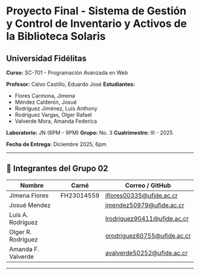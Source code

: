 # **Proyecto Final - Sistema de Gestión y Control de Inventario y Activos de la Biblioteca Solaris**

## **Universidad Fidélitas**  
**Curso:** SC-701 - Programación Avanzada en Web

**Profesor:** Calvo Castillo, Eduardo José
**Estudiantes:** 
- Flores Carmona, Jimena
- Méndez Calderón, Josué
- Rodríguez Jiménez, Luis Anthony
- Rodríguez Vargas, Olger Rafael
- Valverde Mora, Amanda Federica

**Laboratorio:** JN (6PM - 9PM) 
**Grupo:** No. 3 
**Cuatrimestre:** III - 2025  

**Fecha de Entrega:** Diciembre 2025, 6pm

----

## 👥 Integrantes del Grupo 02

| Nombre             | Carné       | Correo / GitHub             |
|--------------------|-------------|-----------------------------|
| Jimena Flores      | FH23014559  | jflores00335@ufide.ac.cr    |
| Josué Mendez       |             | jmendez50979@ufide.ac.cr    |
| Luis A. Rodríguez  |             | lrodriguez90411@ufide.ac.cr |
| Olger R. Rodríguez |             | orodriguez60755@ufide.ac.cr |
| Amanda F. Valverde |             | avalverde50252@ufide.ac.cr  |

---

